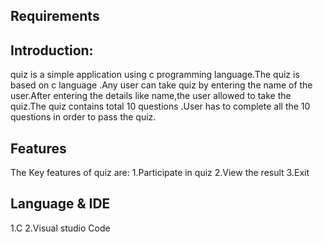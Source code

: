 ## Requirements


## Introduction:

quiz is a simple application using c programming language.The quiz is based on c language .Any user can take quiz by entering the name of the user.After entering the details like name,the user allowed to take the quiz.The quiz contains total 10 questions .User has to complete all the 10 questions in order to pass the quiz.


## Features

The Key features of quiz are: 1.Participate in quiz 2.View the result 3.Exit

## Language & IDE

1.C
2.Visual studio Code







